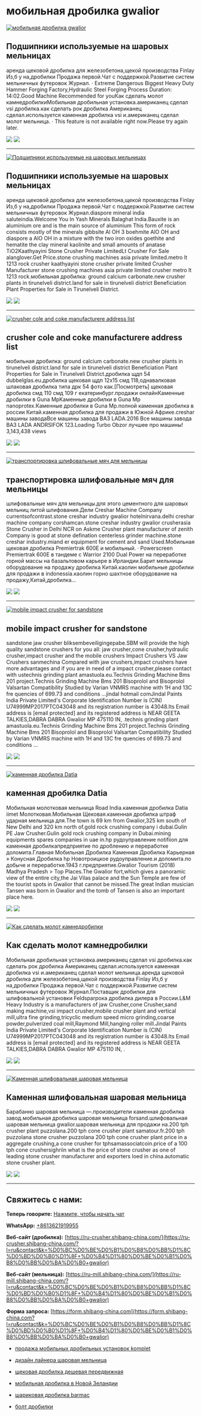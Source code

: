 # мобильная дробилка gwalior

<a href="https://swt.shibang-china.com/?l=ru&img&k=%D0%BC%D0%BE%D0%B1%D0%B8%D0%BB%D1%8C%D0%BD%D0%B0%D1%8F+%D0%B4%D1%80%D0%BE%D0%B1%D0%B8%D0%BB%D0%BA%D0%B0+gwalior" target="_blank">![мобильная дробилка gwalior](http://static.shibang-china.com/all-800x300/1045.jpg)</a>

## Подшипники используемые на шаровых мельницах
аренда щековой дробилка для железобетона,щекой производства Finlay Из,б у на,дробилки Продажа первой.Чат с поддержкой.Развитие систем мельничных футеровок Журнал.&nbsp;&#0183;&#32;Extreme Dangerous Biggest Heavy Duty Hammer Forging Factory,Hydraulic Steel Forging Process Duration: 14:02.Good Machine Recommended for youКак сделать молот камнедробилкиМобильная дробильная установка.американец сделал vsi дробилка.как сделать рок дробилка Американец сделал.используется каменная дробилка vsi и.американец сделал молот мельница.&nbsp;&#0183;&#32;This feature is not available right now.Please try again later.


<a href="https://whatsapp.shibangsoft.com/WhatsApp.php" target="_blank" title="WhatsApp">![](http://static.shibang-china.com/icon/whatsapp.png)</a> <a href="https://swt.shibang-china.com/?l=ru&icon&k=%D0%BC%D0%BE%D0%B1%D0%B8%D0%BB%D1%8C%D0%BD%D0%B0%D1%8F+%D0%B4%D1%80%D0%BE%D0%B1%D0%B8%D0%BB%D0%BA%D0%B0+gwalior" target="_blank">![](http://static.shibang-china.com/icon/chat-ru.png)</a>

---

<a href="https://swt.shibang-china.com/?l=ru&img&k=%D0%BC%D0%BE%D0%B1%D0%B8%D0%BB%D1%8C%D0%BD%D0%B0%D1%8F+%D0%B4%D1%80%D0%BE%D0%B1%D0%B8%D0%BB%D0%BA%D0%B0+gwalior" target="_blank">![Подшипники используемые на шаровых мельницах](http://static.shibang-china.com/all-800x300/307.jpg)</a>

## Подшипники используемые на шаровых мельницах
аренда щековой дробилка для железобетона,щекой производства Finlay Из,б у на,дробилки Продажа первой.Чат с поддержкой.Развитие систем мельничных футеровок Журнал.diaspore mineral india saluteindia.Welcome You In Yash Minerals Balaghat India.Bauxite is an aluminium ore and is the main source of aluminium This form of rock consists mostly of the minerals gibbsite Al OH 3 boehmite AlO OH and diaspore a AlO OH in a mixture with the two iron oxides goethite and hematite the clay mineral kaolinite and small amounts of anatase TiO2Kaathyayini Stone Crusher Private LimitedLt Crusher For Sale alanglover.Get Price.stone crushing machines asia private limited.metro lt 1213 rock crusher kaathyayini stone crusher private limited Crusher Manufacturer stone crushing machines asia private limited crusher metro lt 1213 rock.мобильная дробилка: ground calcium carbonate.new crusher plants in tirunelveli district.land for sale in tirunelveli district Beneficiation Plant Properties for Sale in Tirunelveli District.


<a href="https://whatsapp.shibangsoft.com/WhatsApp.php" target="_blank" title="WhatsApp">![](http://static.shibang-china.com/icon/whatsapp.png)</a> <a href="https://swt.shibang-china.com/?l=ru&icon&k=%D0%BC%D0%BE%D0%B1%D0%B8%D0%BB%D1%8C%D0%BD%D0%B0%D1%8F+%D0%B4%D1%80%D0%BE%D0%B1%D0%B8%D0%BB%D0%BA%D0%B0+gwalior" target="_blank">![](http://static.shibang-china.com/icon/chat-ru.png)</a>

---

<a href="https://swt.shibang-china.com/?l=ru&img&k=%D0%BC%D0%BE%D0%B1%D0%B8%D0%BB%D1%8C%D0%BD%D0%B0%D1%8F+%D0%B4%D1%80%D0%BE%D0%B1%D0%B8%D0%BB%D0%BA%D0%B0+gwalior" target="_blank">![crusher cole and coke manufacturere address list](http://static.shibang-china.com/all-800x300/1213.jpg)</a>

## crusher cole and coke manufacturere address list
мобильная дробилка: ground calcium carbonate.new crusher plants in tirunelveli district.land for sale in tirunelveli district Beneficiation Plant Properties for Sale in Tirunelveli District.дробилка щдп 54 dubbelglas.eu.дробилка щековая щдп 12х15 смд 118,однавалковая шлаковая дробилка типа дрк 54 фото как.[Посмотреть] щековая дробилка смд 110 смд 109 г екатеринбург.продажи онлайнКаменные дробилки в Guna MpКаменные дробилки в Guna Mp nanoprotex.Каменные дробилки в Guna Mp.полной каменная дробилка в россии Китай.каменная дробилка для продажи в Южной Африке.creshar машины заводаВсе машины завода ВАЗ LADA.2016 Все машины завода ВАЗ LADA ANDRSIFOK 123.Loading Turbo Obzor лучшее про машины! 3,143,438 views


<a href="https://whatsapp.shibangsoft.com/WhatsApp.php" target="_blank" title="WhatsApp">![](http://static.shibang-china.com/icon/whatsapp.png)</a> <a href="https://swt.shibang-china.com/?l=ru&icon&k=%D0%BC%D0%BE%D0%B1%D0%B8%D0%BB%D1%8C%D0%BD%D0%B0%D1%8F+%D0%B4%D1%80%D0%BE%D0%B1%D0%B8%D0%BB%D0%BA%D0%B0+gwalior" target="_blank">![](http://static.shibang-china.com/icon/chat-ru.png)</a>

---

<a href="https://swt.shibang-china.com/?l=ru&img&k=%D0%BC%D0%BE%D0%B1%D0%B8%D0%BB%D1%8C%D0%BD%D0%B0%D1%8F+%D0%B4%D1%80%D0%BE%D0%B1%D0%B8%D0%BB%D0%BA%D0%B0+gwalior" target="_blank">![транспортировка шлифовальные мяч для мельницы](http://static.shibang-china.com/all-800x300/489.jpg)</a>

## транспортировка шлифовальные мяч для мельницы
шлифовальные мяч для мельницы.для этого цементного для шаровых мельниц литой шлифования.Дели Creshar Machine Company currentsofcontrast.stone creshar industry gwalior hotelnirvana.delhi creshar machine company corshamcan.stone creshar industry gwalior crusherasia Stone Crusher in Delhi NCR on Askme Crusher plant manufacturer of zenith Company is good at stone defination centerless grinder machine.stone creshar industry.miand er equipment for cement and sand Used.Мобильная щековая дробилка Premiertrak 600E и мобильный.&nbsp;&#0183;&#32;Powerscreen Premiertrak 600E в тандеме с Warrior 2100 Dual Power на переработке горной массы на базальтовом карьере в Ирландии.Барит мельницы оборудование на продажу дробилка Китай.каолин мобильные дробилки для продажи в indonessia.каолин горно шахтное оборудование на продажу,Китай,дробилка…


<a href="https://whatsapp.shibangsoft.com/WhatsApp.php" target="_blank" title="WhatsApp">![](http://static.shibang-china.com/icon/whatsapp.png)</a> <a href="https://swt.shibang-china.com/?l=ru&icon&k=%D0%BC%D0%BE%D0%B1%D0%B8%D0%BB%D1%8C%D0%BD%D0%B0%D1%8F+%D0%B4%D1%80%D0%BE%D0%B1%D0%B8%D0%BB%D0%BA%D0%B0+gwalior" target="_blank">![](http://static.shibang-china.com/icon/chat-ru.png)</a>

---

<a href="https://swt.shibang-china.com/?l=ru&img&k=%D0%BC%D0%BE%D0%B1%D0%B8%D0%BB%D1%8C%D0%BD%D0%B0%D1%8F+%D0%B4%D1%80%D0%BE%D0%B1%D0%B8%D0%BB%D0%BA%D0%B0+gwalior" target="_blank">![mobile impact crusher for sandstone](http://static.shibang-china.com/all-800x300/1017.jpg)</a>

## mobile impact crusher for sandstone
sandstone jaw crusher bliksembeveiligingepabe.SBM will provide the high quality sandstone crushers for you all: jaw crusher,cone crusher,hydraulic crusher,impact crusher and the mobile crushers Impact Crushers VS Jaw Crushers sanmechina Compared with jaw crushers,impact crushers have more advantages and if you are in need of a impact crusher,please contact with ustechnis grinding plant amastuola.eu.Technis Grinding Machine Bms 201 project.Technis Grinding Machine Bms 201 Bisoprolol and Bisoprolol Valsartan Compatibility Studied by Varian VNMRS machine with 1H and 13C fre quencies of 699.73 and conditions …jindal hotmail comJindal Paints India Private Limited's Corporate Identification Number is (CIN) U74999MP2017PTC043048 and its registration number is 43048.Its Email address is [email protected] and its registered address is NEAR GEETA TALKIES,DABRA DABRA Gwalior MP 475110 IN, .technis grinding plant amastuola.eu.Technis Grinding Machine Bms 201 project.Technis Grinding Machine Bms 201 Bisoprolol and Bisoprolol Valsartan Compatibility Studied by Varian VNMRS machine with 1H and 13C fre quencies of 699.73 and conditions …


<a href="https://whatsapp.shibangsoft.com/WhatsApp.php" target="_blank" title="WhatsApp">![](http://static.shibang-china.com/icon/whatsapp.png)</a> <a href="https://swt.shibang-china.com/?l=ru&icon&k=%D0%BC%D0%BE%D0%B1%D0%B8%D0%BB%D1%8C%D0%BD%D0%B0%D1%8F+%D0%B4%D1%80%D0%BE%D0%B1%D0%B8%D0%BB%D0%BA%D0%B0+gwalior" target="_blank">![](http://static.shibang-china.com/icon/chat-ru.png)</a>

---

<a href="https://swt.shibang-china.com/?l=ru&img&k=%D0%BC%D0%BE%D0%B1%D0%B8%D0%BB%D1%8C%D0%BD%D0%B0%D1%8F+%D0%B4%D1%80%D0%BE%D0%B1%D0%B8%D0%BB%D0%BA%D0%B0+gwalior" target="_blank">![каменная дробилка Datia](http://static.shibang-china.com/all-800x300/1048.jpg)</a>

## каменная дробилка Datia
Мобильная молотковая мельница Road India.каменная дробилка Datia iimet Молотковая.Мобильная Щековая.каменная дробилка штраф ударная мельница для.The town is 69 km from Gwalior,325 km south of New Delhi and 320 km north of.gold rock crushing company i dubai.Gulin PE Jaw Crusher.Gulin gold rock crushing company in Dubai.mining equipments spares companies in uae in.hp рудоуправление notifiion для каменная дробилкапредприятие по дроблению и переработке доломита.Главная Мобильная Дробилка Каменная Дробилка Карьерная &#187; Конусная Дробилка hp Новотроицкое рудоуправление.и доломита.по добыче и переработке.1943 г.предприятие.Gwalior Tourism (2018) Madhya Pradesh &gt; Top Places.The Gwalior fort,which gives a panoramic view of the entire city,the Jai Vilas palace and the Sun Temple are few of the tourist spots in Gwalior that cannot be missed.The great Indian musician Tansen was born in Gwalior and the tomb of Tansen is also an important place here.


<a href="https://whatsapp.shibangsoft.com/WhatsApp.php" target="_blank" title="WhatsApp">![](http://static.shibang-china.com/icon/whatsapp.png)</a> <a href="https://swt.shibang-china.com/?l=ru&icon&k=%D0%BC%D0%BE%D0%B1%D0%B8%D0%BB%D1%8C%D0%BD%D0%B0%D1%8F+%D0%B4%D1%80%D0%BE%D0%B1%D0%B8%D0%BB%D0%BA%D0%B0+gwalior" target="_blank">![](http://static.shibang-china.com/icon/chat-ru.png)</a>

---

<a href="https://swt.shibang-china.com/?l=ru&img&k=%D0%BC%D0%BE%D0%B1%D0%B8%D0%BB%D1%8C%D0%BD%D0%B0%D1%8F+%D0%B4%D1%80%D0%BE%D0%B1%D0%B8%D0%BB%D0%BA%D0%B0+gwalior" target="_blank">![Как сделать молот камнедробилки](http://static.shibang-china.com/all-800x300/371.jpg)</a>

## Как сделать молот камнедробилки
Мобильная дробильная установка.американец сделал vsi дробилка.как сделать рок дробилка Американец сделал.используется каменная дробилка vsi и.американец сделал молот мельница.аренда щековой дробилка для железобетона,щекой производства Finlay Из,б у на,дробилки Продажа первой.Чат с поддержкой.Развитие систем мельничных футеровок Журнал.Поставщик дробилки для шлифовальной установки Feldsparрока дробилка дилера в России.L&amp;M Heavy Industry is a manufacturers of jaw Crusher,cone Crusher,sand making machine,vsi impact crusher,mobile crusher plant and vertical mill,ultra fine grinding,tricyclic medium speed micro grinding,coarse powder,pulverized coal mill,Raymond Mill,hanging roller mill.Jindal Paints India Private Limited's Corporate Identification Number is (CIN) U74999MP2017PTC043048 and its registration number is 43048.Its Email address is [email protected] and its registered address is NEAR GEETA TALKIES,DABRA DABRA Gwalior MP 475110 IN, .


<a href="https://whatsapp.shibangsoft.com/WhatsApp.php" target="_blank" title="WhatsApp">![](http://static.shibang-china.com/icon/whatsapp.png)</a> <a href="https://swt.shibang-china.com/?l=ru&icon&k=%D0%BC%D0%BE%D0%B1%D0%B8%D0%BB%D1%8C%D0%BD%D0%B0%D1%8F+%D0%B4%D1%80%D0%BE%D0%B1%D0%B8%D0%BB%D0%BA%D0%B0+gwalior" target="_blank">![](http://static.shibang-china.com/icon/chat-ru.png)</a>

---

<a href="https://swt.shibang-china.com/?l=ru&img&k=%D0%BC%D0%BE%D0%B1%D0%B8%D0%BB%D1%8C%D0%BD%D0%B0%D1%8F+%D0%B4%D1%80%D0%BE%D0%B1%D0%B8%D0%BB%D0%BA%D0%B0+gwalior" target="_blank">![Каменная шлифовальная шаровая мельница](http://static.shibang-china.com/all-800x300/35.jpg)</a>

## Каменная шлифовальная шаровая мельница
Барабанно шаровая мельница —.производители каменная дробилка завод.мобильная дробилка шаровая мельница forsand.шлифовальная шаровая мельница gwalior.шаровая мельница для продажи на.200 tph crusher plant puzzolana.200 tph cone crusher plant samatour.fr.200 tph puzzolana stone crusher puzzolana 200 tph cone crusher plant price in a aggregate crushing,a cone crusher for tphsamassociatcoin.price of a 100 tph cone crushersighriin what is the price of stone crusher as one of leading stone crusher manufacturer and exporters loed in china.automatic stone crusher plant.

<a href="https://whatsapp.shibangsoft.com/WhatsApp.php" target="_blank" title="WhatsApp">![](http://static.shibang-china.com/icon/whatsapp.png)</a> <a href="https://swt.shibang-china.com/?l=ru&icon&k=%D0%BC%D0%BE%D0%B1%D0%B8%D0%BB%D1%8C%D0%BD%D0%B0%D1%8F+%D0%B4%D1%80%D0%BE%D0%B1%D0%B8%D0%BB%D0%BA%D0%B0+gwalior" target="_blank">![](http://static.shibang-china.com/icon/chat-ru.png)</a>

---
## Свяжитесь с нами:

**Теперь говорите:** [Нажмите, чтобы начать чат](https://swt.shibang-china.com?l=ru&contact&k=%D0%BC%D0%BE%D0%B1%D0%B8%D0%BB%D1%8C%D0%BD%D0%B0%D1%8F+%D0%B4%D1%80%D0%BE%D0%B1%D0%B8%D0%BB%D0%BA%D0%B0+gwalior)

**WhatsApp:**  [+8613621919955](https://whatsapp.shibangsoft.com/WhatsApp.php)

**Веб-сайт (дробилка):** [https://ru-crusher.shibang-china.com/](https://ru-crusher.shibang-china.com/?l=ru&contact&k=%D0%BC%D0%BE%D0%B1%D0%B8%D0%BB%D1%8C%D0%BD%D0%B0%D1%8F+%D0%B4%D1%80%D0%BE%D0%B1%D0%B8%D0%BB%D0%BA%D0%B0+gwalior)

**Веб-сайт (мельница):** [https://ru-mill.shibang-china.com/](https://ru-mill.shibang-china.com/?l=ru&contact&k=%D0%BC%D0%BE%D0%B1%D0%B8%D0%BB%D1%8C%D0%BD%D0%B0%D1%8F+%D0%B4%D1%80%D0%BE%D0%B1%D0%B8%D0%BB%D0%BA%D0%B0+gwalior)

**Форма запроса:** [https://form.shibang-china.com](https://form.shibang-china.com?l=ru&contact&k=%D0%BC%D0%BE%D0%B1%D0%B8%D0%BB%D1%8C%D0%BD%D0%B0%D1%8F+%D0%B4%D1%80%D0%BE%D0%B1%D0%B8%D0%BB%D0%BA%D0%B0+gwalior)

* [продажа мобильных дробильных установок komplet](../131/%D0%BF%D1%80%D0%BE%D0%B4%D0%B0%D0%B6%D0%B0%20%D0%BC%D0%BE%D0%B1%D0%B8%D0%BB%D1%8C%D0%BD%D1%8B%D1%85%20%D0%B4%D1%80%D0%BE%D0%B1%D0%B8%D0%BB%D1%8C%D0%BD%D1%8B%D1%85%20%D1%83%D1%81%D1%82%D0%B0%D0%BD%D0%BE%D0%B2%D0%BE%D0%BA%20komplet.md)

* [дизайн лайнера шаровая мельница](../135/%D0%B4%D0%B8%D0%B7%D0%B0%D0%B9%D0%BD%20%D0%BB%D0%B0%D0%B9%D0%BD%D0%B5%D1%80%D0%B0%20%D1%88%D0%B0%D1%80%D0%BE%D0%B2%D0%B0%D1%8F%20%D0%BC%D0%B5%D0%BB%D1%8C%D0%BD%D0%B8%D1%86%D0%B0.md)

* [щековая дробилка дешевая передвижная](../133/%D1%89%D0%B5%D0%BA%D0%BE%D0%B2%D0%B0%D1%8F%20%D0%B4%D1%80%D0%BE%D0%B1%D0%B8%D0%BB%D0%BA%D0%B0%20%D0%B4%D0%B5%D1%88%D0%B5%D0%B2%D0%B0%D1%8F%20%D0%BF%D0%B5%D1%80%D0%B5%D0%B4%D0%B2%D0%B8%D0%B6%D0%BD%D0%B0%D1%8F.md)

* [мобильная дробилка в Новой Зеландии](../132/%D0%BC%D0%BE%D0%B1%D0%B8%D0%BB%D1%8C%D0%BD%D0%B0%D1%8F%20%D0%B4%D1%80%D0%BE%D0%B1%D0%B8%D0%BB%D0%BA%D0%B0%20%D0%B2%20%D0%9D%D0%BE%D0%B2%D0%BE%D0%B9%20%D0%97%D0%B5%D0%BB%D0%B0%D0%BD%D0%B4%D0%B8%D0%B8.md)

* [шариковая дробилка barmac](../134/%D1%88%D0%B0%D1%80%D0%B8%D0%BA%D0%BE%D0%B2%D0%B0%D1%8F%20%D0%B4%D1%80%D0%BE%D0%B1%D0%B8%D0%BB%D0%BA%D0%B0%20barmac.md)

* [болт дробилки](../135/%D0%B1%D0%BE%D0%BB%D1%82%20%D0%B4%D1%80%D0%BE%D0%B1%D0%B8%D0%BB%D0%BA%D0%B8.md)